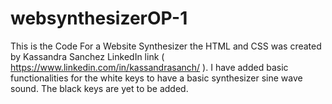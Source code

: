 # websynthesizerOP-1
This is the Code For a Website Synthesizer the HTML and CSS was created by Kassandra Sanchez LinkedIn link ( https://www.linkedin.com/in/kassandrasanch/ ).
I have added basic functionalities for the white keys to have a basic synthesizer sine wave sound. The black keys are yet to be added.
